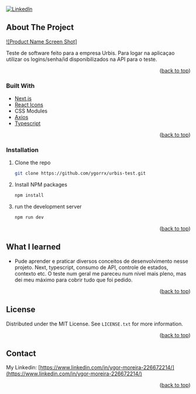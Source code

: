 <div id="top"></div>

[![LinkedIn][linkedin-shield]][linkedin-url]

## About The Project

[![Product Name Screen Shot]](https://ygormoreira-portfolio.vercel.app/)

Teste de software feito para a empresa Urbis. Para logar na aplicaçao utilizar os logins/senha/id disponibilizados na API para o teste.

<p align="right">(<a href="#top">back to top</a>)</p>

### Built With

- [Next.js](https://nextjs.org/)
- [React Icons](https://react-icons.github.io/react-icons/)
- CSS Modules
- [Axios](https://axios-http.com/ptbr/)
- [Typescript](https://www.typescriptlang.org/docs/handbook/intro.html)

<p align="right">(<a href="#top">back to top</a>)</p>

### Installation

1. Clone the repo
   ```sh
   git clone https://github.com/ygorrx/urbis-test.git
   ```
2. Install NPM packages
   ```sh
   npm install
   ```
3. run the development server
   ```sh
   npm run dev
   ```

<p align="right">(<a href="#top">back to top</a>)</p>

## What I learned

- Pude aprender e praticar diversos conceitos de desenvolvimento nesse projeto. Next, typescript, consumo de API, controle de estados, contexto etc. O teste num geral me pareceu num nivel mais pleno, mas dei meu máximo para cobrir tudo que foi pedido.


<p align="right">(<a href="#top">back to top</a>)</p>

<!-- LICENSE -->

## License

Distributed under the MIT License. See `LICENSE.txt` for more information.

<p align="right">(<a href="#top">back to top</a>)</p>

<!-- CONTACT -->

## Contact

My Linkedin: [https://www.linkedin.com/in/ygor-moreira-226672214/](https://www.linkedin.com/in/ygor-moreira-226672214/)

<p align="right">(<a href="#top">back to top</a>)</p>

<!-- MARKDOWN LINKS & IMAGES -->
<!-- https://www.markdownguide.org/basic-syntax/#reference-style-links -->

[contributors-shield]: https://img.shields.io/github/contributors/othneildrew/Best-README-Template.svg?style=for-the-badge
[contributors-url]: https://github.com/othneildrew/Best-README-Template/graphs/contributors
[forks-shield]: https://img.shields.io/github/forks/othneildrew/Best-README-Template.svg?style=for-the-badge
[forks-url]: https://github.com/othneildrew/Best-README-Template/network/members
[stars-shield]: https://img.shields.io/github/stars/othneildrew/Best-README-Template.svg?style=for-the-badge
[stars-url]: https://github.com/othneildrew/Best-README-Template/stargazers
[issues-shield]: https://img.shields.io/github/issues/othneildrew/Best-README-Template.svg?style=for-the-badge
[issues-url]: https://github.com/othneildrew/Best-README-Template/issues
[license-shield]: https://img.shields.io/github/license/othneildrew/Best-README-Template.svg?style=for-the-badge
[license-url]: https://github.com/othneildrew/Best-README-Template/blob/master/LICENSE.txt
[linkedin-shield]: https://img.shields.io/badge/-LinkedIn-black.svg?style=for-the-badge&logo=linkedin&colorB=555
[linkedin-url]: https://www.linkedin.com/in/ygor-moreira-226672214/
[product-screenshot]: https://i.imgur.com/VogI9H8.png

